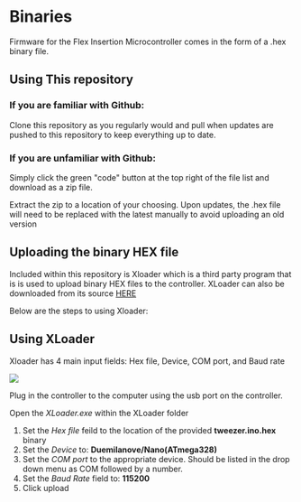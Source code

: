 # Binaries

Firmware for the Flex Insertion Microcontroller comes in the form of a .hex binary file.

## Using This repository
### If you are familiar with Github:
Clone this repository as you regularly would and pull when updates are pushed to this repository to keep everything up to date.

### If you are unfamiliar with Github:
Simply click the green "code" button at the top right of the file list and download as a zip file.

Extract the zip to a location of your choosing. Upon updates, the .hex file will need to be replaced with the latest manually to avoid uploading an old version

## Uploading the binary HEX file

Included within this repository is Xloader which is a third party program that is is used to upload binary HEX files to the controller. XLoader can also be downloaded from its source [HERE](http://xloader.russemotto.com/)

Below are the steps to using Xloader:

## Using XLoader
Xloader has 4 main input fields: Hex file, Device, COM port, and Baud rate

![](http://www.hobbytronics.co.uk/image/data/tutorial/arduino_xloader/xloader.jpg)

Plug in the controller to the computer using the usb port on the controller.

Open the *XLoader.exe* within the XLoader folder

1. Set the *Hex file* feild to the location of the provided **tweezer.ino.hex** binary
2. Set the *Device* to: **Duemilanove/Nano(ATmega328)**
3. Set the *COM port* to the appropriate device. Should be listed in the drop down menu as COM followed by a number. 
4. Set the *Baud Rate* field to: **115200**
5. Click upload
